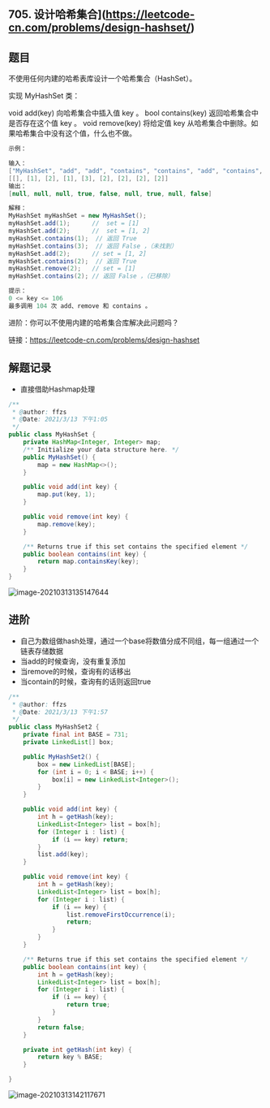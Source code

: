 ## 705. 设计哈希集合](https://leetcode-cn.com/problems/design-hashset/)

## 题目

不使用任何内建的哈希表库设计一个哈希集合（HashSet）。

实现 MyHashSet 类：

void add(key) 向哈希集合中插入值 key 。
bool contains(key) 返回哈希集合中是否存在这个值 key 。
void remove(key) 将给定值 key 从哈希集合中删除。如果哈希集合中没有这个值，什么也不做。



```java
示例：

输入：
["MyHashSet", "add", "add", "contains", "contains", "add", "contains", "remove", "contains"]
[[], [1], [2], [1], [3], [2], [2], [2], [2]]
输出：
[null, null, null, true, false, null, true, null, false]

解释：
MyHashSet myHashSet = new MyHashSet();
myHashSet.add(1);      //  set = [1]
myHashSet.add(2);      //  set = [1, 2]
myHashSet.contains(1);  // 返回 True
myHashSet.contains(3);  // 返回 False ，（未找到）
myHashSet.add(2);      // set = [1, 2]
myHashSet.contains(2);  // 返回 True
myHashSet.remove(2);   // set = [1]
myHashSet.contains(2); // 返回 False ，（已移除）
```

```java
提示：
0 <= key <= 106
最多调用 104 次 add、remove 和 contains 。
```

进阶：你可以不使用内建的哈希集合库解决此问题吗？

链接：https://leetcode-cn.com/problems/design-hashset



## 解题记录

+ 直接借助Hashmap处理

```java
/**
 * @author: ffzs
 * @Date: 2021/3/13 下午1:05
 */
public class MyHashSet {
    private HashMap<Integer, Integer> map;
    /** Initialize your data structure here. */
    public MyHashSet() {
        map = new HashMap<>();
    }

    public void add(int key) {
        map.put(key, 1);
    }

    public void remove(int key) {
        map.remove(key);
    }

    /** Returns true if this set contains the specified element */
    public boolean contains(int key) {
        return map.containsKey(key);
    }
}
```

![image-20210313135147644](https://gitee.com/ffzs/picture_go/raw/master/img/image-20210313135147644.png)

## 进阶

+ 自己为数组做hash处理，通过一个base将数值分成不同组，每一组通过一个链表存储数据
+ 当add的时候查询，没有重复添加
+ 当remove的时候，查询有的话移出
+ 当contain的时候，查询有的话则返回true

```java
/**
 * @author: ffzs
 * @Date: 2021/3/13 下午1:57
 */
public class MyHashSet2 {
    private final int BASE = 731;
    private LinkedList[] box;

    public MyHashSet2() {
        box = new LinkedList[BASE];
        for (int i = 0; i < BASE; i++) {
            box[i] = new LinkedList<Integer>();
        }
    }

    public void add(int key) {
        int h = getHash(key);
        LinkedList<Integer> list = box[h];
        for (Integer i : list) {
            if (i == key) return;
        }
        list.add(key);
    }

    public void remove(int key) {
        int h = getHash(key);
        LinkedList<Integer> list = box[h];
        for (Integer i : list) {
            if (i == key) {
                list.removeFirstOccurrence(i);
                return;
            }
        }
    }

    /** Returns true if this set contains the specified element */
    public boolean contains(int key) {
        int h = getHash(key);
        LinkedList<Integer> list = box[h];
        for (Integer i : list) {
            if (i == key) {
                return true;
            }
        }
        return false;
    }

    private int getHash(int key) {
        return key % BASE;
    }

}
```

![image-20210313142117671](https://gitee.com/ffzs/picture_go/raw/master/img/image-20210313142117671.png)